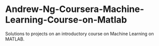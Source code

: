 # Andrew-Ng-Coursera-Machine-Learning-Course-on-Matlab
Solutions to projects on an introductory course on Machine Learning on MATLAB.

